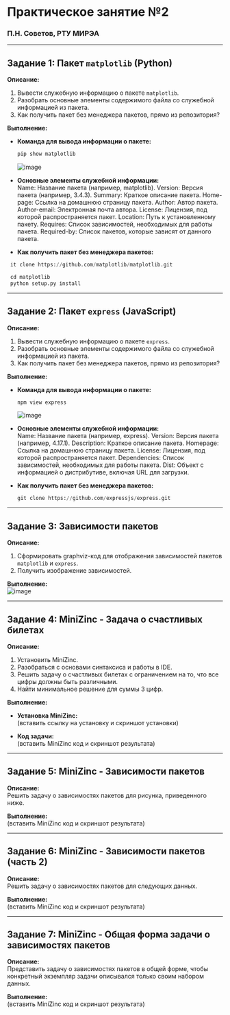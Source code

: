 # Практическое занятие №2  
### П.Н. Советов, РТУ МИРЭА

---

## Задание 1: Пакет `matplotlib` (Python)

**Описание:**  
1. Вывести служебную информацию о пакете `matplotlib`.  
2. Разобрать основные элементы содержимого файла со служебной информацией из пакета.  
3. Как получить пакет без менеджера пакетов, прямо из репозитория?

**Выполнение:**  
- **Команда для вывода информации о пакете:**  
  ``` python
  pip show matplotlib
  ```
  ![image](https://github.com/user-attachments/assets/225e5e20-e2a9-453a-b966-8de0ce19e351)



- **Основные элементы служебной информации:**  
  Name: Название пакета (например, matplotlib).
Version: Версия пакета (например, 3.4.3).
Summary: Краткое описание пакета.
Home-page: Ссылка на домашнюю страницу пакета.
Author: Автор пакета.
Author-email: Электронная почта автора.
License: Лицензия, под которой распространяется пакет.
Location: Путь к установленному пакету.
Requires: Список зависимостей, необходимых для работы пакета.
Required-by: Список пакетов, которые зависят от данного пакета.

- **Как получить пакет без менеджера пакетов:**  
 ``` python
  it clone https://github.com/matplotlib/matplotlib.git
 ```
 ``` python
  cd matplotlib
  python setup.py install
  ```

---

## Задание 2: Пакет `express` (JavaScript)

**Описание:**  
1. Вывести служебную информацию о пакете `express`.  
2. Разобрать основные элементы содержимого файла со служебной информацией из пакета.  
3. Как получить пакет без менеджера пакетов, прямо из репозитория?

**Выполнение:**  
- **Команда для вывода информации о пакете:**  
  ``` python
  npm view express
  ```
  ![image](https://github.com/user-attachments/assets/2c86c8cf-1688-4435-9637-acb584df7cfc)



- **Основные элементы служебной информации:**  
  Name: Название пакета (например, express).
Version: Версия пакета (например, 4.17.1).
Description: Краткое описание пакета.
Homepage: Ссылка на домашнюю страницу пакета.
License: Лицензия, под которой распространяется пакет.
Dependencies: Список зависимостей, необходимых для работы пакета.
Dist: Объект с информацией о дистрибутиве, включая URL для загрузки.

- **Как получить пакет без менеджера пакетов:**  
  ``` python
  git clone https://github.com/expressjs/express.git
  ```

---

## Задание 3: Зависимости пакетов

**Описание:**  
1. Сформировать graphviz-код для отображения зависимостей пакетов `matplotlib` и `express`.  
2. Получить изображение зависимостей.

**Выполнение:**  
![image](https://github.com/user-attachments/assets/6880bad9-55ad-4366-ac1b-67944e1ffbc3)


---

## Задание 4: MiniZinc - Задача о счастливых билетах

**Описание:**  
1. Установить MiniZinc.  
2. Разобраться с основами синтаксиса и работы в IDE.  
3. Решить задачу о счастливых билетах с ограничением на то, что все цифры должны быть различными.  
4. Найти минимальное решение для суммы 3 цифр.

**Выполнение:**  
- **Установка MiniZinc:**  
  (вставить ссылку на установку и скриншот установки)

- **Код задачи:**  
  (вставить MiniZinc код и скриншот результата)

---

## Задание 5: MiniZinc - Зависимости пакетов

**Описание:**  
Решить задачу о зависимостях пакетов для рисунка, приведенного ниже.

**Выполнение:**  
(вставить MiniZinc код и скриншот результата)

---

## Задание 6: MiniZinc - Зависимости пакетов (часть 2)

**Описание:**  
Решить задачу о зависимостях пакетов для следующих данных.

**Выполнение:**  
(вставить MiniZinc код и скриншот результата)

---

## Задание 7: MiniZinc - Общая форма задачи о зависимостях пакетов

**Описание:**  
Представить задачу о зависимостях пакетов в общей форме, чтобы конкретный экземпляр задачи описывался только своим набором данных.

**Выполнение:**  
(вставить MiniZinc код и скриншот результата)
